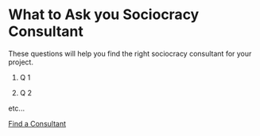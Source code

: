 # What to Ask you Sociocracy Consultant

These questions will help you find the right sociocracy consultant for your project.

1. Q 1

2. Q 2 

etc...

[Find a Consultant](/resources/sociocracy-consulting-services/)